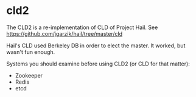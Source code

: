 # cld2

The CLD2 is a re-implementation of CLD of Project Hail.
See
 https://github.com/jgarzik/hail/tree/master/cld

Hail's CLD used Berkeley DB in order to elect the master.
It worked, but wasn't fun enough.

Systems you should examine before using CLD2 (or CLD for that matter):
 - Zookeeper
 - Redis
 - etcd
